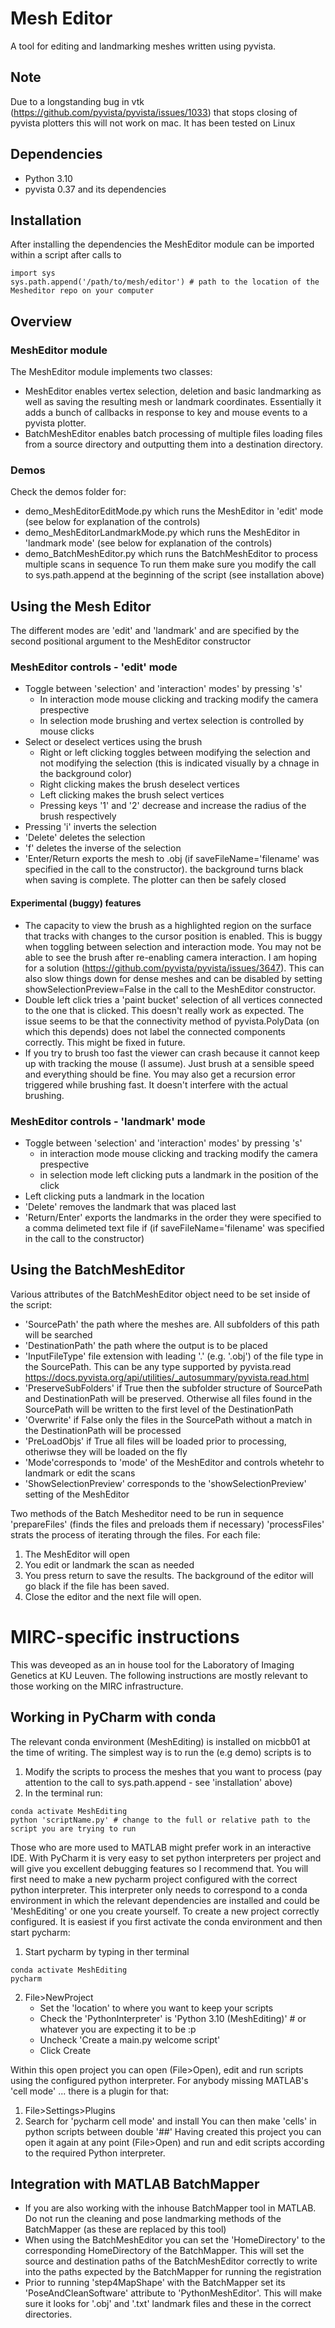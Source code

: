 # Mesh Editor
A tool for editing and landmarking meshes written using pyvista.
## Note
Due to a longstanding bug in vtk (https://github.com/pyvista/pyvista/issues/1033) that stops closing of pyvista plotters this will not work on mac. It has been tested on Linux 
## Dependencies
- Python 3.10
- pyvista 0.37 and its dependencies
## Installation
After installing the dependencies the MeshEditor module can be imported within a script after calls to
```
import sys
sys.path.append('/path/to/mesh/editor') # path to the location of the Mesheditor repo on your computer
```
## Overview
### MeshEditor module
The MeshEditor module implements two classes:
- MeshEditor enables vertex selection, deletion and basic landmarking as well as saving the resulting mesh or landmark coordinates. Essentially it adds a bunch of callbacks in response to key and mouse events to a pyvista plotter. 
- BatchMeshEditor enables batch processing of multiple files loading files from a source directory and outputting them into a destination directory.
### Demos
Check the demos folder for:
- demo_MeshEditorEditMode.py which runs the MeshEditor in 'edit' mode (see below for explanation of the controls)
- demo_MeshEditorLandmarkMode.py which runs the MeshEditor in 'landmark mode' (see below for explanation of the controls)
- demo_BatchMeshEditor.py which runs the BatchMeshEditor to process multiple scans in sequence
To run them make sure you modify the call to sys.path.append at the beginning of the script (see installation above)
## Using the Mesh Editor
The different modes are 'edit' and 'landmark' and are specified by the second positional argument to the MeshEditor constructor
### MeshEditor controls - 'edit' mode
- Toggle between 'selection' and 'interaction' modes' by pressing 's'
    - In interaction mode mouse clicking and tracking modify the camera prespective
    - In selection mode brushing and vertex selection is controlled by mouse clicks
- Select or deselect vertices using the brush
    - Right or left clicking toggles between modifying the selection and not modifying the selection (this is indicated visually by a chnage in the background color)
    - Right clicking makes the brush deselect vertices
    - Left clicking makes the brush select vertices
    - Pressing keys '1' and '2' decrease and increase the radius of the brush respectively
- Pressing 'i' inverts the selection
- 'Delete' deletes the selection
- 'f' deletes the inverse of the selection
- 'Enter/Return exports the mesh to .obj (if saveFileName='filename' was specified in the call to the constructor). the background turns black when saving is complete. The plotter can then be safely closed
#### Experimental (buggy) features
- The capacity to view the brush as a highlighted region on the surface that tracks with changes to the cursor position is enabled. This is buggy when toggling between selection and interaction mode. You may not be able to see the brush after re-enabling camera interaction. I am hoping for a solution (https://github.com/pyvista/pyvista/issues/3647). This can also slow things down for dense meshes and can be disabled by setting showSelectionPreview=False in the call to the MeshEditor constructor.
- Double left click tries a 'paint bucket' selection of all vertices connected to the one that is clicked. This doesn't really work as expected. The issue seems to be that the connectivity method of pyvista.PolyData (on which this depends) does not label the connected components correctly. This might be fixed in future.
- If you try to brush too fast the viewer can crash because it cannot keep up with tracking the mouse (I assume). Just brush at a sensible speed and everything should be fine. You may also get a recursion error triggered while brushing fast. It doesn't interfere with the actual brushing.
### MeshEditor controls - 'landmark' mode
- Toggle between 'selection' and 'interaction' modes' by pressing 's'
    - in interaction mode mouse clicking and tracking modify the camera prespective
    - in selection mode left clicking puts a landmark in the position of the click
- Left clicking puts a landmark in the location
- 'Delete' removes the landmark that was placed last
- 'Return/Enter' exports the landmarks in the order they were specified to a comma delimeted text file if  (if saveFileName='filename' was specified in the call to the constructor)
## Using the BatchMeshEditor
Various attributes of the BatchMeshEditor object need to be set inside of the script:
- 'SourcePath' the path where the meshes are. All subfolders of this path will be searched
- 'DestinationPath' the path where the output is to be placed
- 'InputFileType' file extension with leading '.' (e.g. '.obj') of the file type in the SourcePath. This can be any type supported by pyvista.read https://docs.pyvista.org/api/utilities/_autosummary/pyvista.read.html
- 'PreserveSubFolders' if True then the subfolder structure of SourcePath and DestinationPath will be preserved. Otherwise all files found in the SourcePath will be written to the first level of the DestinationPath
- 'Overwrite' if False only the files in the SourcePath without a match in the DestinationPath will be processed
- 'PreLoadObjs' if True all files will be loaded prior to processing, otheriwse they will be loaded on the fly
- 'Mode'corresponds to 'mode' of the MeshEditor and controls whetehr to landmark or edit the scans
- 'ShowSelectionPreview' corresponds to the 'showSelectionPreview' setting of the MeshEditor

Two methods of the Batch Mesheditor need to be run in sequence 'prepareFiles' (finds the files and preloads them if necessary) 'processFiles' strats the process of iterating through the files. For each file:
1. The MeshEditor will open
2. You edit or landmark the scan as needed
3. You press return to save the results. The background of the editor will go black if the file has been saved.
4. Close the editor and the next file will open.
# MIRC-specific instructions
This was deveoped as an in house tool for the Laboratory of Imaging Genetics at KU Leuven. The following instructions are mostly relevant to those working on the MIRC infrastructure. 

## Working in PyCharm with conda
The relevant conda environment (MeshEditing) is installed on micbb01 at the time of writing. The simplest way is to run the (e.g demo) scripts is to 
1. Modify the scripts to process the meshes that you want to process (pay attention to the call to sys.path.append - see 'installation' above)
2. In the terminal run:
```
conda activate MeshEditing
python 'scriptName.py' # change to the full or relative path to the script you are trying to run
```
Those who are more used to MATLAB might prefer work in an interactive IDE. With PyCharm it is very easy to set python interpreters per project and will give you excellent debugging features so I recommend that. You will first need to make a new pycharm project configured with the correct python interpreter. This interpreter only needs to correspond to a conda environment in which the relevant dependencies are installed and could be 'MeshEditing' or one you create yourself. To create a new project correctly configured. It is easiest if you first activate the conda environment and then start pycharm:
1. Start pycharm by typing in ther terminal
 ``` 
 conda activate MeshEditing
 pycharm
 ```

2. File>NewProject
    - Set the 'location' to where you want to keep your scripts
    - Check the 'PythonInterpreter' is 'Python 3.10 (MeshEditing)' # or whatever you are expecting it to be :p
    - Uncheck 'Create a main.py welcome script'
    - Click Create
 
 Within this open project you can open (File>Open), edit and run scripts using the configured python interpreter.
 For anybody missing MATLAB's 'cell mode' ... there is a plugin for that: 
 1. File>Settings>Plugins 
 2. Search for 'pycharm cell mode' and install
You can then make 'cells' in python scripts between double '##'
Having created this project you can open it again at any point (File>Open) and run and edit scripts according to the required Python interpreter. 
## Integration with MATLAB BatchMapper
-   If you are also working with the inhouse BatchMapper tool in MATLAB. Do not run the cleaning and pose landmarking methods of the BatchMapper (as these are replaced by this tool)
- When using the BatchMeshEditor you can set the 'HomeDirectory' to the corresponding HomeDirectory of the BatchMapper. This will set the source and destination paths of the BatchMeshEditor correctly to write into the paths expected by the BatchMapper for running the registration
- Prior to running 'step4MapShape' with the BatchMapper set its 'PoseAndCleanSoftware' attribute to 'PythonMeshEditor'. This will make sure it looks for '.obj' and '.txt' landmark files and these in the correct directories.




